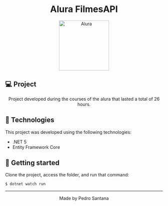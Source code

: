 <h1 align="center">Alura FilmesAPI</h1>

<p align="center">
  <img alt="Alura" src="https://pbs.twimg.com/profile_images/1415716722766753794/rLqmniB4_400x400.jpg" width="160px">
</p>

## 💻 Project

<div align="center">
  Project developed during the courses of the alura that lasted a total of 26 hours.
</div>

## 🧪 Technologies

This project was developed using the following technologies:

- .NET 5
- Entity Framework Core

## 🚀 Getting started

Clone the project, access the folder, and run that command:

```bash
$ dotnet watch run
```

---

<p align="center">Made by Pedro Santana</p>
